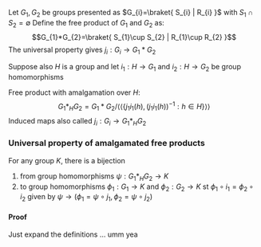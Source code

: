 Let $G_{1},G_{2}$ be groups presented as $G_{i}=\braket{ S_{i} | R_{i} }$ with $S_{1}\cap S_{2}=\emptyset$
Define the free product of $G_{1}$ and $G_{2}$ as:
$$G_{1}*G_{2}=\braket{ S_{1}\cup S_{2} | R_{1}\cup R_{2} }$$
The universal property gives $j_{i}:G_{i}\to G_{1}*G_{2}$

Suppose also $H$ is a group and let $i_{1}:H\to G_{1}$ and $i_{2}:H\to G_{2}$ be group homomorphisms

Free product with amalgamation over $H$:
$$
G_{1}*_{H}G_{2}=G_{1}*G_{2} / \langle \langle \{ j_{1}i_{1}(h), (j_{1}i_{1}(h))^{-1}: h\in H \} \rangle  \rangle 
$$
Induced maps also called $j_{i}:G_{i}\to G_{1}*_{H}G_{2}$

### Universal property of amalgamated free products
For any group $K$, there is a bijection
1. from group homomorphisms $\psi:G_{1}*_{H}G_{2}\to K$ 
2. to group homomorphisms $\phi_{1}:G_{1}\to K$ and $\phi_{2}:G_{2}\to K$ st $\phi_{1}\circ i_{1}=\phi_{2}\circ i_{2}$ 
given by $\psi\to(\phi_{1}=\psi \circ j_{1},\phi_{2}=\psi \circ j_{2})$
#### Proof
Just expand the definitions ... umm yea 